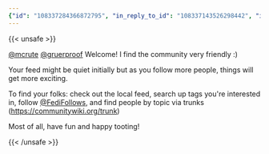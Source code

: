 ```yaml
---
{"id": "108337284366872795", "in_reply_to_id": "108337143526298442", "in_reply_to_account_id": "108336800961737439", "sensitive": false, "spoiler_text": "", "visibility": "unlisted", "language": "en", "replies_count": 0, "reblogs_count": 0, "favourites_count": 0, "edited_at": null, "reblog": null, "application": {"name": "Tusky", "website": "https://tusky.app"}, "account": {"id": "108219415927856966", "username": "brozek", "acct": "brozek", "display_name": "Brandon Rozek", "url": "https://fosstodon.org/@brozek", "uri": "https://fosstodon.org/users/brozek", "avatar": "https://cdn.fosstodon.org/accounts/avatars/108/219/415/927/856/966/original/bae9f46f23936e79.jpg", "avatar_static": "https://cdn.fosstodon.org/accounts/avatars/108/219/415/927/856/966/original/bae9f46f23936e79.jpg", "header": "https://fosstodon.org/headers/original/missing.png", "header_static": "https://fosstodon.org/headers/original/missing.png", "noindex": true, "roles": []}, "media_attachments": [], "mentions": [{"id": "108336800961737439", "username": "mcrute", "url": "https://fosstodon.org/@mcrute", "acct": "mcrute"}, {"id": "108131403419806587", "username": "gruerproof", "url": "https://fosstodon.org/@gruerproof", "acct": "gruerproof"}, {"id": "243739", "username": "FediFollows", "url": "https://mastodon.online/@FediFollows", "acct": "FediFollows@mastodon.online"}], "tags": [], "emojis": [], "card": {"url": "https://communitywiki.org/trunk", "title": "Trunk for the Fediverse", "description": "", "language": null, "type": "link", "author_name": "", "author_url": "", "provider_name": "", "provider_url": "", "html": "", "width": 0, "height": 0, "image": null, "image_description": "", "embed_url": "", "blurhash": null, "published_at": null}, "poll": null, "syndication": "https://fosstodon.org/@brozek/108337284366872795", "date": "2022-05-21T01:16:09.761Z"}
---
```

{{< unsafe >}}
<p><span class="h-card" translate="no"><a href="https://fosstodon.org/@mcrute" class="u-url mention">@<span>mcrute</span></a></span> <span class="h-card" translate="no"><a href="https://fosstodon.org/@gruerproof" class="u-url mention">@<span>gruerproof</span></a></span> Welcome! I find the community very friendly :)</p><p>Your feed might be quiet initially but as you follow more people, things will get more exciting.</p><p>To find your folks: check out the local feed, search up tags you&#39;re interested in, follow <span class="h-card" translate="no"><a href="https://mastodon.online/@FediFollows" class="u-url mention">@<span>FediFollows</span></a></span>, and find people by topic via trunks (<a href="https://communitywiki.org/trunk" target="_blank" rel="nofollow noopener noreferrer" translate="no"><span class="invisible">https://</span><span class="">communitywiki.org/trunk</span><span class="invisible"></span></a>)</p><p>Most of all, have fun and happy tooting!</p>
{{< /unsafe >}}
